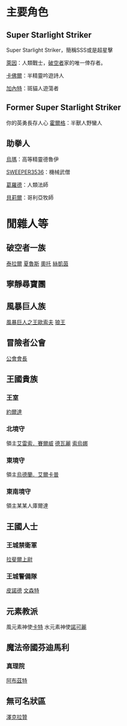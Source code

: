 <!-- TITLE: 角色列表 -->
<!-- SUBTITLE: 就列表喇幹，外加幻想中的聲優ㄛ -->

# 主要角色
## Super Starlight Striker
Super Starlight Striker，簡稱SSS或是超星擊

[萊因](萊因)：人類戰士，[破空者](/組織/破空者一族)家的唯一倖存者。

[卡佛爾](卡佛爾)：半精靈吟遊詩人

[加內特](加內特)：斑貓人遊蕩者

## Former Super Starlight Striker
你的英勇長存人心
[霍爾格](霍爾格)：半獸人野蠻人

## 助拳人
[烏瑪](烏馬)：高等精靈德魯伊

[SWEEPER3536](SWEEPER3536)：機械武僧

[葛羅德](葛羅德)：人類法師

[貝莉爾](貝莉爾)：哥利亞牧師
# 閒雜人等
## 破空者一族
[泰拉爾](泰拉爾)
[夏魯斯](夏魯斯)
[奧托](奧托)
[絲凱茵](絲凱茵)
## 寧靜尋寶團
## 風暴巨人族
[風暴巨人之王歐索夫](歐索夫)
[狼王](狼王)
## 冒險者公會
[公會會長](公會會長)
## 王國貴族
### 王室
[約爾達](約爾達)
### 北境守
領主[艾雷索．賽爾威](艾雷索)
[德瓦麗](德瓦麗)
[索烏娜](索烏娜)
### 東境守
領主[烏德蘭．艾爾卡普](烏德蘭)
### 東南境守
領主某某人庫爾達
## 王國人士
### 王城禁衛軍
[拉斐爾上尉](拉斐爾)
### 王城警備隊
[皮諾德](皮諾德)
[文森特](文森特)
## 元素教派
風元素神使[卡特](卡特)
水元素神使[諾可麗](諾可麗)
## 魔法帝國芬迪馬利
### 真理院
[阿布茲特](阿布茲特)

## 無可名狀區
[澤克拉贊](澤克拉贊)